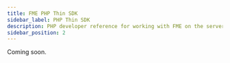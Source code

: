 ```yaml
---
title: FME PHP Thin SDK
sidebar_label: PHP Thin SDK
description: PHP developer reference for working with FME on the server side. PHP Thin SDK does not use Redis.
sidebar_position: 2
---
```

Coming soon.